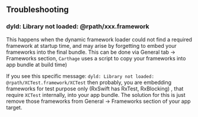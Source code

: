 ## Troubleshooting

### dyld: Library not loaded: @rpath/xxx.framework

This happens when the dynamic framework loader could not find a required framework at startup time,
and may arise by forgetting to embed your frameworks into the final bundle. 
This can be done via General tab -> Frameworks section, `Carthage` uses a script to copy 
your frameworks into app bundle at build time)

If you see this specific message: `dyld: Library not loaded: @rpath/XCTest.framework/XCTest`
then probably, you are embedding frameworks for test purpose only (RxSwift has RxTest, RxBlocking)
, that require `XCTest` internally, into your app bundle. The solution for this is just remove 
those frameworks from General -> Frameworks section of your app target.
